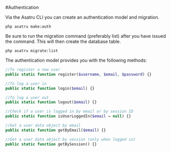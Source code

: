 #Authentication

Via the Asatru CLI you can create an authentication model and migration. 
```plaintext
php asatru make:auth
```

Be sure to run the migration command (preferably list) after you have issued the command.
This will then create the database table.
```plaintext
php asatru migrate:list
```

The authentication model provides you with the following methods:

```php
//To register a new user
public static function register($username, $email, $password) {}

//To log a user in
public static function login($email) {}

//To log a user out
public static function logout($email) {}

//Check if a user is logged in by email or by session ID
public static function isUserLoggedIn($email = null) {}

//Get a user data object by email
public static function getByEmail($email) {}

//Get a user data object by session (only when logged in)
public static function getBySession() {}
```

